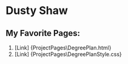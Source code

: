 
# Dusty Shaw
## My Favorite Pages:
1. [Link] {ProjectPages\DegreePlan.html}
2. [Link] {ProjectPages\DegreePlanStyle.css}


